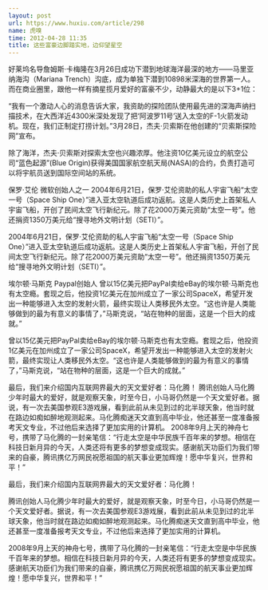 ```yaml
---
layout: post
url: https://www.huxiu.com/article/298
name: 虎嗅
time: 2012-04-28 11:35
title: 这些富豪边脚踏实地，边仰望星空
---
```

好莱坞名导詹姆斯·卡梅隆在3月26日成功下潜到地球海洋最深的地方——马里亚纳海沟（Mariana Trench）沟底，成为单独下潜到10898米深海的世界第一人。而在商业圈里，跟他一样有摘星揽月爱好的富豪不少，动静最大的是以下3+1位：

“我有一个激动人心的消息告诉大家，我资助的探险团队使用最先进的深海声纳扫描技术，在大西洋近4300米深处发现了把‘阿波罗11号’送入太空的F-1火箭发动机。现在，我们正制定打捞计划。”3月28日，杰夫·贝索斯在他创建的“贝索斯探险网”宣布。

除了海洋，杰夫·贝索斯对探索太空也兴趣浓厚。他注资10亿美元设立的航空公司“蓝色起源”(Blue Origin)获得美国国家航空航天局(NASA)的合约，负责打造可以将宇航员送到国际空间站的系统。

保罗·艾伦 微软创始人之一 2004年6月21日，保罗·艾伦资助的私人宇宙飞船“太空一号（Space Ship One）”进入亚太空轨道后成功返航。这是人类历史上首架私人宇宙飞船，开创了民间太空飞行新纪元。除了花2000万美元资助“太空一号”。他还捐资1350万美元给“搜寻地外文明计划（SETI）”。

2004年6月21日，保罗·艾伦资助的私人宇宙飞船“太空一号（Space Ship One）”进入亚太空轨道后成功返航。这是人类历史上首架私人宇宙飞船，开创了民间太空飞行新纪元。除了花2000万美元资助“太空一号”。他还捐资1350万美元给“搜寻地外文明计划（SETI）”。

埃尔顿·马斯克 Paypal创始人 曾以15亿美元把PayPal卖给eBay的埃尔顿·马斯克也有太空瘾。套现之后，他投资1亿美元在加州成立了一家公司SpaceX，希望开发出一种能够进入太空的发射火箭，最终实现让人类移民外太空。“这也许是人类能够做到的最为有意义的事情了，”马斯克说，“站在物种的层面，这是一个巨大的成就。”

曾以15亿美元把PayPal卖给eBay的埃尔顿·马斯克也有太空瘾。套现之后，他投资1亿美元在加州成立了一家公司SpaceX，希望开发出一种能够进入太空的发射火箭，最终实现让人类移民外太空。“这也许是人类能够做到的最为有意义的事情了，”马斯克说，“站在物种的层面，这是一个巨大的成就。”

最后，我们来介绍国内互联网界最大的天文爱好者：马化腾！ 腾讯创始人马化腾少年时最大的爱好，就是观察天象，时至今日，小马哥仍然是一个天文爱好者。据说，有一次去美国参观E3游戏展，看到此前从未见到过的北半球天象，他当时就在路边如痴如醉地观测起来。马化腾痴迷天文直到高中毕业，他还甚至一度准备报考天文专业，不过他后来选择了更加实用的计算机。 2008年9月上天的神舟七号，携带了马化腾的一封亲笔信：“行走太空是中华民族千百年来的梦想。相信在科技日新月异的今天，人类还将有更多的梦想变成现实。感谢航天功臣们为我们带来的自豪，腾讯携亿万网民祝愿祖国的航天事业更加辉煌！愿中华复兴，世界和平！”

最后，我们来介绍国内互联网界最大的天文爱好者：马化腾！

腾讯创始人马化腾少年时最大的爱好，就是观察天象，时至今日，小马哥仍然是一个天文爱好者。据说，有一次去美国参观E3游戏展，看到此前从未见到过的北半球天象，他当时就在路边如痴如醉地观测起来。马化腾痴迷天文直到高中毕业，他还甚至一度准备报考天文专业，不过他后来选择了更加实用的计算机。

2008年9月上天的神舟七号，携带了马化腾的一封亲笔信：“行走太空是中华民族千百年来的梦想。相信在科技日新月异的今天，人类还将有更多的梦想变成现实。感谢航天功臣们为我们带来的自豪，腾讯携亿万网民祝愿祖国的航天事业更加辉煌！愿中华复兴，世界和平！”

